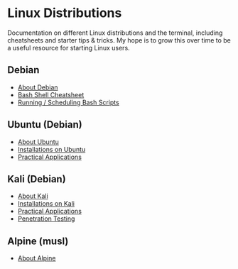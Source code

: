 # Linux Distributions

Documentation on different Linux distributions and the terminal, including cheatsheets and starter tips & tricks.
My hope is to grow this over time to be a useful resource for starting Linux users.

## Debian

- [About Debian](About%20Debian.md)
- [Bash Shell Cheatsheet](Bash%20Cheatsheet.md)
- [Running / Scheduling Bash Scripts](Bash%20Scripts.md)

## Ubuntu (Debian)

- [About Ubuntu](About%20Ubuntu.md)
- [Installations on Ubuntu](Installations%20Ubuntu.md)
- [Practical Applications](Practical%20Applications%20Ubuntu.md)

## Kali (Debian)

- [About Kali](About%20Kali.md)
- [Installations on Kali](Installations%20Kali.md)
- [Practical Applications](Practical%20Applications%20Kali.md)
- [Penetration Testing](Pentesting.md)

## Alpine (musl)
- [About Alpine](About%20Alpine.md)

